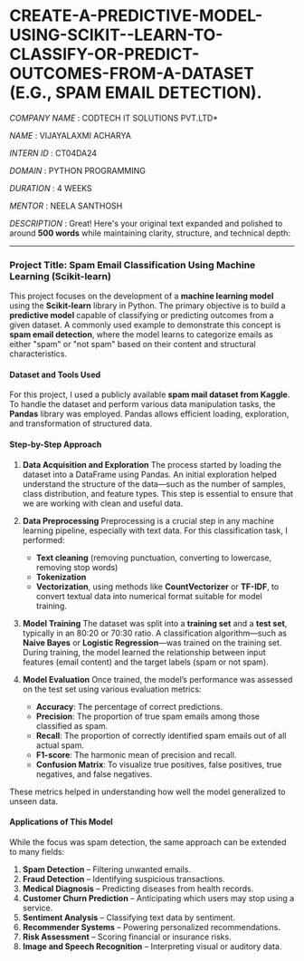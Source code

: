 # CREATE-A-PREDICTIVE-MODEL-USING-SCIKIT--LEARN-TO-CLASSIFY-OR-PREDICT-OUTCOMES-FROM-A-DATASET (E.G., SPAM EMAIL DETECTION).

*COMPANY NAME* : CODTECH IT SOLUTIONS PVT.LTD*

*NAME* : VIJAYALAXMI ACHARYA

*INTERN ID* : CT04DA24

*DOMAIN* : PYTHON PROGRAMMING

*DURATION* : 4 WEEKS

*MENTOR* : NEELA SANTHOSH

*DESCRIPTION* : Great! Here's your original text expanded and polished to around **500 words** while maintaining clarity, structure, and technical depth:

---

### **Project Title: Spam Email Classification Using Machine Learning (Scikit-learn)**

This project focuses on the development of a **machine learning model** using the **Scikit-learn** library in Python. The primary objective is to build a **predictive model** capable of classifying or predicting outcomes from a given dataset. A commonly used example to demonstrate this concept is **spam email detection**, where the model learns to categorize emails as either "spam" or "not spam" based on their content and structural characteristics.

#### **Dataset and Tools Used**

For this project, I used a publicly available **spam mail dataset from Kaggle**. To handle the dataset and perform various data manipulation tasks, the **Pandas** library was employed. Pandas allows efficient loading, exploration, and transformation of structured data.

#### **Step-by-Step Approach**

1. **Data Acquisition and Exploration**
   The process started by loading the dataset into a DataFrame using Pandas. An initial exploration helped understand the structure of the data—such as the number of samples, class distribution, and feature types. This step is essential to ensure that we are working with clean and useful data.

2. **Data Preprocessing**
   Preprocessing is a crucial step in any machine learning pipeline, especially with text data. For this classification task, I performed:

   * **Text cleaning** (removing punctuation, converting to lowercase, removing stop words)
   * **Tokenization**
   * **Vectorization**, using methods like **CountVectorizer** or **TF-IDF**, to convert textual data into numerical format suitable for model training.

3. **Model Training**
   The dataset was split into a **training set** and a **test set**, typically in an 80:20 or 70:30 ratio. A classification algorithm—such as **Naive Bayes** or **Logistic Regression**—was trained on the training set. During training, the model learned the relationship between input features (email content) and the target labels (spam or not spam).

4. **Model Evaluation**
   Once trained, the model’s performance was assessed on the test set using various evaluation metrics:

   * **Accuracy**: The percentage of correct predictions.
   * **Precision**: The proportion of true spam emails among those classified as spam.
   * **Recall**: The proportion of correctly identified spam emails out of all actual spam.
   * **F1-score**: The harmonic mean of precision and recall.
   * **Confusion Matrix**: To visualize true positives, false positives, true negatives, and false negatives.

These metrics helped in understanding how well the model generalized to unseen data.

#### **Applications of This Model**

While the focus was spam detection, the same approach can be extended to many fields:

1. **Spam Detection** – Filtering unwanted emails.
2. **Fraud Detection** – Identifying suspicious transactions.
3. **Medical Diagnosis** – Predicting diseases from health records.
4. **Customer Churn Prediction** – Anticipating which users may stop using a service.
5. **Sentiment Analysis** – Classifying text data by sentiment.
6. **Recommender Systems** – Powering personalized recommendations.
7. **Risk Assessment** – Scoring financial or insurance risks.
8. **Image and Speech Recognition** – Interpreting visual or auditory data.



